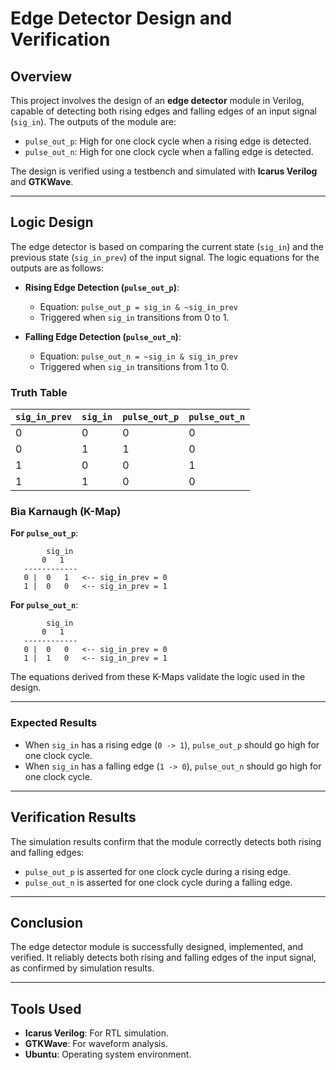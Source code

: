 # Edge Detector Design and Verification

## **Overview**
This project involves the design of an **edge detector** module in Verilog, capable of detecting both rising edges and falling edges of an input signal (`sig_in`). The outputs of the module are:
- `pulse_out_p`: High for one clock cycle when a rising edge is detected.
- `pulse_out_n`: High for one clock cycle when a falling edge is detected.

The design is verified using a testbench and simulated with **Icarus Verilog** and **GTKWave**.

---

## **Logic Design**
The edge detector is based on comparing the current state (`sig_in`) and the previous state (`sig_in_prev`) of the input signal. The logic equations for the outputs are as follows:

- **Rising Edge Detection (`pulse_out_p`)**:
  - Equation: `pulse_out_p = sig_in & ~sig_in_prev`
  - Triggered when `sig_in` transitions from 0 to 1.

- **Falling Edge Detection (`pulse_out_n`)**:
  - Equation: `pulse_out_n = ~sig_in & sig_in_prev`
  - Triggered when `sig_in` transitions from 1 to 0.

### **Truth Table**
| `sig_in_prev` | `sig_in` | `pulse_out_p` | `pulse_out_n` |
|---------------|----------|---------------|---------------|
| 0             | 0        | 0             | 0             |
| 0             | 1        | 1             | 0             |
| 1             | 0        | 0             | 1             |
| 1             | 1        | 0             | 0             |

### **Bìa Karnaugh (K-Map)**
**For `pulse_out_p`**:
```
        sig_in
       0   1
   ------------
   0 |  0   1   <-- sig_in_prev = 0
   1 |  0   0   <-- sig_in_prev = 1
```
**For `pulse_out_n`**:
```
        sig_in
       0   1
   ------------
   0 |  0   0   <-- sig_in_prev = 0
   1 |  1   0   <-- sig_in_prev = 1
```
The equations derived from these K-Maps validate the logic used in the design.

---

### **Expected Results**
- When `sig_in` has a rising edge (`0 -> 1`), `pulse_out_p` should go high for one clock cycle.
- When `sig_in` has a falling edge (`1 -> 0`), `pulse_out_n` should go high for one clock cycle.

---

## **Verification Results**
The simulation results confirm that the module correctly detects both rising and falling edges:
- `pulse_out_p` is asserted for one clock cycle during a rising edge.
- `pulse_out_n` is asserted for one clock cycle during a falling edge.

---


## **Conclusion**
The edge detector module is successfully designed, implemented, and verified. It reliably detects both rising and falling edges of the input signal, as confirmed by simulation results.

---

## **Tools Used**
- **Icarus Verilog**: For RTL simulation.
- **GTKWave**: For waveform analysis.
- **Ubuntu**: Operating system environment.

